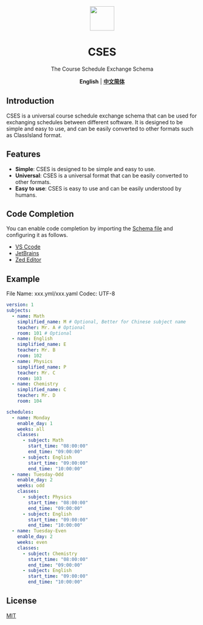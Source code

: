 <div align="center">

<image src="http://m.qpic.cn/psc?/V51UyG6T2hLdbN0oEgHl3fEkH73KqJt7/TmEUgtj9EK6.7V8ajmQrEEsEylM*52lTktZHLze*PTbMCd2wg4o5kkEyKNVsVL9UM5xK4GLClF.TOL*ty*FnqAuxBQmobbAoJ.gYMo62EQY!/mnull&bo=wADAAAAAAAADByI!&rf=photolist&t=5" height="64"/>

# CSES

The Course Schedule Exchange Schema

**English** | [**中文简体**](./docs/cn/README.md)

</div>

## Introduction

CSES is a universal course schedule exchange schema that can be used for exchanging schedules between different software. It is designed to be simple and easy to use, and can be easily converted to other formats such as ClassIsland format.

## Features

- **Simple**: CSES is designed to be simple and easy to use.
- **Universal**: CSES is a universal format that can be easily converted to other formats.
- **Easy to use**: CSES is easy to use and can be easily understood by humans.

## Code Completion

You can enable code completion by importing the [Schema file] and configuring it as follows.

- [VS Ccode](https://marketplace.visualstudio.com/items?itemName=redhat.vscode-yaml)
- [JetBrains](https://www.jetbrains.com/help/idea/yaml.html#use-schema-keyword)
- [Zed Editor](https://zed.dev/docs/languages/yaml#schemas)

[Schema file]: https://raw.githubusercontent.com/CSES-org/CSES/refs/heads/main/cses.schema.json

## Example

File Name: xxx.yml/xxx.yaml
Codec: UTF-8

```yaml
version: 1
subjects:
  - name: Math
    simplified_name: M # Optional, Better for Chinese subject name
    teacher: Mr. A # Optional
    room: 101 # Optional
  - name: English
    simplified_name: E
    teacher: Mr. B
    room: 102
  - name: Physics
    simplified_name: P
    teacher: Mr. C
    room: 103
  - name: Chemistry
    simplified_name: C
    teacher: Mr. D
    room: 104

schedules:
  - name: Monday
    enable_day: 1
    weeks: all
    classes:
      - subject: Math
        start_time: "08:00:00"
        end_time: "09:00:00"
      - subject: English
        start_time: "09:00:00"
        end_time: "10:00:00"
  - name: Tuesday-Odd
    enable_day: 2
    weeks: odd
    classes:
      - subject: Physics
        start_time: "08:00:00"
        end_time: "09:00:00"
      - subject: English
        start_time: "09:00:00"
        end_time: "10:00:00"
  - name: Tuesday-Even
    enable_day: 2
    weeks: even
    classes:
      - subject: Chemistry
        start_time: "08:00:00"
        end_time: "09:00:00"
      - subject: English
        start_time: "09:00:00"
        end_time: "10:00:00"
```

## License

[MIT](./LICENSE)

